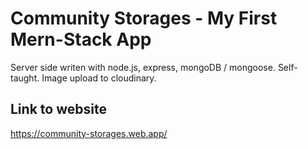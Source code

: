 # Community Storages - My First Mern-Stack App

Server side writen with node.js, express, mongoDB / mongoose. Self-taught.
Image upload to cloudinary.

## Link to website

https://community-storages.web.app/

